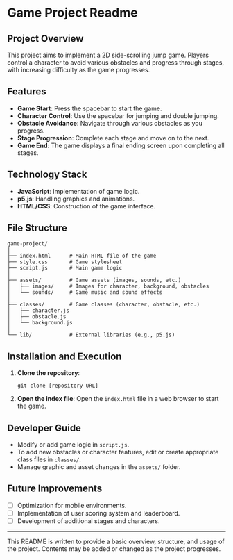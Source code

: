 # Game Project Readme

## Project Overview

This project aims to implement a 2D side-scrolling jump game. Players control a character to avoid various obstacles and progress through stages, with increasing difficulty as the game progresses.

## Features

- **Game Start**: Press the spacebar to start the game.
- **Character Control**: Use the spacebar for jumping and double jumping.
- **Obstacle Avoidance**: Navigate through various obstacles as you progress.
- **Stage Progression**: Complete each stage and move on to the next.
- **Game End**: The game displays a final ending screen upon completing all stages.

## Technology Stack

- **JavaScript**: Implementation of game logic.
- **p5.js**: Handling graphics and animations.
- **HTML/CSS**: Construction of the game interface.

## File Structure

```
game-project/
│
├── index.html      # Main HTML file of the game
├── style.css       # Game stylesheet
├── script.js       # Main game logic
│
├── assets/         # Game assets (images, sounds, etc.)
│   ├── images/     # Images for character, background, obstacles
│   └── sounds/     # Game music and sound effects
│
├── classes/        # Game classes (character, obstacle, etc.)
│   ├── character.js
│   ├── obstacle.js
│   └── background.js
│
└── lib/            # External libraries (e.g., p5.js)
```

## Installation and Execution

1. **Clone the repository**:
   ```
   git clone [repository URL]
   ```
2. **Open the index file**:
   Open the `index.html` file in a web browser to start the game.

## Developer Guide

- Modify or add game logic in `script.js`.
- To add new obstacles or character features, edit or create appropriate class files in `classes/`.
- Manage graphic and asset changes in the `assets/` folder.

## Future Improvements

- [ ] Optimization for mobile environments.
- [ ] Implementation of user scoring system and leaderboard.
- [ ] Development of additional stages and characters.

---

This README is written to provide a basic overview, structure, and usage of the project. Contents may be added or changed as the project progresses.
